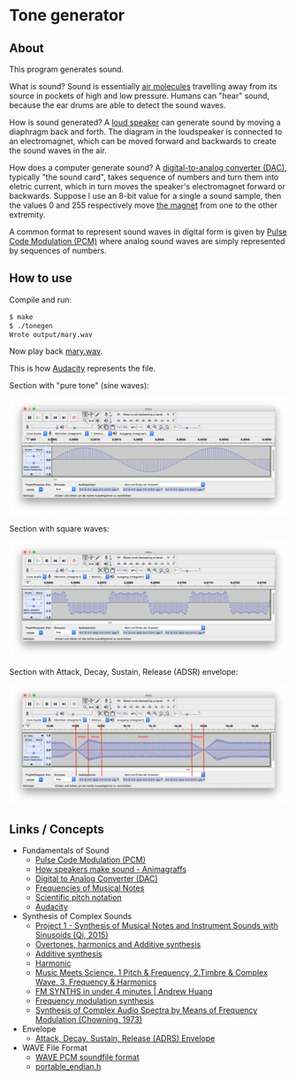 Tone generator
==============

About
-----

This program generates sound.

What is sound? Sound is essentially [air molecules](https://animagraffs.com/loudspeaker/)
travelling away from its source in pockets of high and low pressure. Humans can "hear"
sound, because the ear drums are able to detect the sound waves.

How is sound generated? A [loud speaker](https://animagraffs.com/loudspeaker/) can generate
sound by moving a diaphragm back and forth. The diagram in the loudspeaker is connected to
an electromagnet, which can be moved forward and backwards to create the sound waves in the
air.

How does a computer generate sound? A [digital-to-analog converter (DAC)](https://en.wikipedia.org/wiki/Digital-to-analog_converter),
typically "the sound card", takes sequence of numbers and turn them into eletric current,
which in turn moves the speaker's electromagnet forward or backwards. Suppose I use an
8-bit value for a single a sound sample, then the values 0 and 255 respectively move
[the magnet](https://animagraffs.com/loudspeaker/) from one to the other extremity.

A common format to represent sound waves in digital form is given by
[Pulse Code Modulation (PCM)](https://www.tutorialspoint.com/digital_communication/digital_communication_pulse_code_modulation.htm)
where analog sound waves are simply represented by sequences of numbers.

How to use
----------

Compile and run:

```
$ make
$ ./tonegen
Wrote output/mary.wav
```

Now play back [mary.wav](https://raw.githubusercontent.com/dlorch/tonegen/master/output/mary.wav).

This is how [Audacity](https://www.audacityteam.org/) represents the file.

Section with "pure tone" (sine waves):

![sine waves](https://raw.githubusercontent.com/dlorch/tonegen/master/images/sine.png)

Section with square waves:

![square waves](https://raw.githubusercontent.com/dlorch/tonegen/master/images/square.png)

Section with Attack, Decay, Sustain, Release (ADSR) envelope:

![adsr envelope](https://raw.githubusercontent.com/dlorch/tonegen/master/images/adsr_envelope.png)

Links / Concepts
----------------

* Fundamentals of Sound
    * [Pulse Code Modulation (PCM)](https://www.tutorialspoint.com/digital_communication/digital_communication_pulse_code_modulation.htm)
    * [How speakers make sound - Animagraffs](https://animagraffs.com/loudspeaker/)
    * [Digital to Analog Converter (DAC)](https://en.wikipedia.org/wiki/Digital-to-analog_converter)
    * [Frequencies of Musical Notes](https://pages.mtu.edu/~suits/notefreqs.html)
    * [Scientific pitch notation](https://en.wikipedia.org/wiki/Scientific_pitch_notation)
    * [Audacity](https://www.audacityteam.org/)
* Synthesis of Complex Sounds
    * [Project 1 - Synthesis of Musical Notes and Instrument Sounds with Sinusoids (Qi, 2015)](https://web.eecs.utk.edu/~qi/ece505/project/proj1.pdf)
    * [Overtones, harmonics and Additive synthesis](https://www.youtube.com/watch?v=YsZKvLnf7wU)
    * [Additive synthesis](https://en.wikipedia.org/wiki/Additive_synthesis)
    * [Harmonic](https://en.wikipedia.org/wiki/Harmonic)
    * [Music Meets Science. 1 Pitch & Frequency, 2.Timbre & Complex Wave, 3. Frequency & Harmonics](https://www.youtube.com/watch?v=sWVvm8JPGcU)
    * [FM SYNTHS in under 4 minutes | Andrew Huang](https://www.youtube.com/watch?v=vvBl3YUBUyY)
    * [Frequency modulation synthesis](https://en.wikipedia.org/wiki/Frequency_modulation_synthesis)
    * [Synthesis of Complex Audio Spectra by Means of Frequency Modulation (Chowning, 1973)](https://web.eecs.umich.edu/~fessler/course/100/misc/chowning-73-tso.pdf)
* Envelope
    * [Attack, Decay, Sustain, Release (ADRS) Envelope](https://en.wikipedia.org/wiki/Envelope_(music))
* WAVE File Format
    * [WAVE PCM soundfile format](http://soundfile.sapp.org/doc/WaveFormat/)
    * [portable_endian.h](https://gist.github.com/panzi/6856583)
